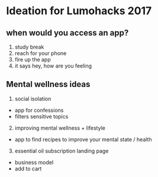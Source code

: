 # Ideation for Lumohacks 2017

## when would you access an app?

1. study break
2. reach for your phone
3. fire up the app
4. it says hey, how are you feeling

## Mental wellness ideas

1. social isolation
- app for confessions
- filters sensitive topics

2. improving mental wellness + lifestyle
- app to find recipes to improve your mental state / health

3. essential oil subscription landing page
- business model
- add to cart
